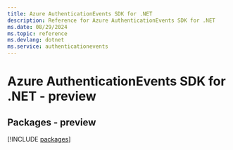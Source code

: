 ```yaml
---
title: Azure AuthenticationEvents SDK for .NET
description: Reference for Azure AuthenticationEvents SDK for .NET
ms.date: 08/29/2024
ms.topic: reference
ms.devlang: dotnet
ms.service: authenticationevents
---
```

# Azure AuthenticationEvents SDK for .NET - preview
## Packages - preview
[!INCLUDE [packages](authenticationevents-index.md)]